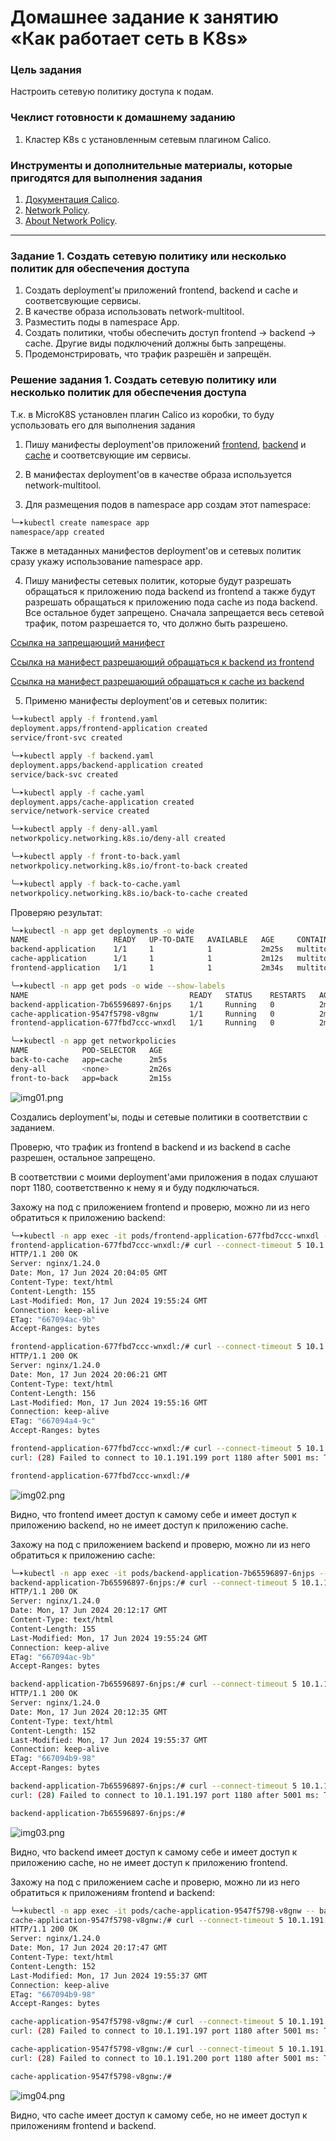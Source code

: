 # Домашнее задание к занятию «Как работает сеть в K8s»

### Цель задания

Настроить сетевую политику доступа к подам.

### Чеклист готовности к домашнему заданию

1. Кластер K8s с установленным сетевым плагином Calico.

### Инструменты и дополнительные материалы, которые пригодятся для выполнения задания

1. [Документация Calico](https://www.tigera.io/project-calico/).
2. [Network Policy](https://kubernetes.io/docs/concepts/services-networking/network-policies/).
3. [About Network Policy](https://docs.projectcalico.org/about/about-network-policy).

-----

### Задание 1. Создать сетевую политику или несколько политик для обеспечения доступа

1. Создать deployment'ы приложений frontend, backend и cache и соответсвующие сервисы.
2. В качестве образа использовать network-multitool.
3. Разместить поды в namespace App.
4. Создать политики, чтобы обеспечить доступ frontend -> backend -> cache. Другие виды подключений должны быть запрещены.
5. Продемонстрировать, что трафик разрешён и запрещён.

### Решение задания 1. Создать сетевую политику или несколько политик для обеспечения доступа

Т.к. в MicroK8S установлен плагин Calico из коробки, то буду успользовать его для выполнения задания

1. Пишу манифесты deployment'ов приложений [frontend](/devops-08-kubernetes/kubernetes-3.3-network-works-K8s/src/frontend.yaml), [backend](/devops-08-kubernetes/kubernetes-3.3-network-works-K8s/src/backend.yaml) и [cache](/devops-08-kubernetes/kubernetes-3.3-network-works-K8s/src/cache.yaml) и соответсвующие им сервисы.

2. В манифестах deployment'ов в качестве образа используется network-multitool.

3. Для размещения подов в namespace app создам этот namespace:

```bash
╰─➤kubectl create namespace app
namespace/app created
```

Также в метаданных манифестов deployment'ов и сетевых политик сразу укажу использование namespace app.

4. Пишу манифесты сетевых политик, которые будут разрешать обращаться к приложению пода backend из frontend а также будут разрешать обращаться к приложению пода cache из пода backend. Все остальное будет запрещено. Сначала запрещается весь сетевой трафик, потом разрешается то, что должно быть разрешено.

[Ссылка на запрещающий манифест](/devops-08-kubernetes/kubernetes-3.3-network-works-K8s/src/deny-all.yaml)

[Ссылка на манифест разрешающий обращаться к backend из frontend](/devops-08-kubernetes/kubernetes-3.3-network-works-K8s/src/front-to-back.yaml)

[Ссылка на манифест разрешающий обращаться к cache из backend](/devops-08-kubernetes/kubernetes-3.3-network-works-K8s/src/back-to-cache.yaml)

5. Применю манифесты deployment'ов и сетевых политик:

```bash
╰─➤kubectl apply -f frontend.yaml
deployment.apps/frontend-application created
service/front-svc created

╰─➤kubectl apply -f backend.yaml
deployment.apps/backend-application created
service/back-svc created

╰─➤kubectl apply -f cache.yaml
deployment.apps/cache-application created
service/network-service created

╰─➤kubectl apply -f deny-all.yaml
networkpolicy.networking.k8s.io/deny-all created

╰─➤kubectl apply -f front-to-back.yaml
networkpolicy.networking.k8s.io/front-to-back created

╰─➤kubectl apply -f back-to-cache.yaml
networkpolicy.networking.k8s.io/back-to-cache created
```

Проверяю результат:

```bash
╰─➤kubectl -n app get deployments -o wide
NAME                   READY   UP-TO-DATE   AVAILABLE   AGE     CONTAINERS   IMAGES                    SELECTOR
backend-application    1/1     1            1           2m25s   multitool    wbitt/network-multitool   app=back
cache-application      1/1     1            1           2m12s   multitool    wbitt/network-multitool   app=cache
frontend-application   1/1     1            1           2m34s   multitool    wbitt/network-multitool   app=front

╰─➤kubectl -n app get pods -o wide --show-labels
NAME                                    READY   STATUS    RESTARTS   AGE     IP             NODE          NOMINATED NODE   READINESS GATES   LABELS
backend-application-7b65596897-6njps    1/1     Running   0          2m35s   10.1.191.200   rockylinux9   <none>           <none>            app=back,pod-template-hash=7b65596897
cache-application-9547f5798-v8gnw       1/1     Running   0          2m22s   10.1.191.199   rockylinux9   <none>           <none>            app=cache,pod-template-hash=9547f5798
frontend-application-677fbd7ccc-wnxdl   1/1     Running   0          2m44s   10.1.191.197   rockylinux9   <none>           <none>            app=front,pod-template-hash=677fbd7ccc

╰─➤kubectl -n app get networkpolicies
NAME            POD-SELECTOR   AGE
back-to-cache   app=cache      2m5s
deny-all        <none>         2m26s
front-to-back   app=back       2m15s
```

![img01.png](/devops-08-kubernetes/kubernetes-3.3-network-works-K8s/img/img01.png)

Создались deployment'ы, поды и сетевые политики в соответствии с заданием.

Проверю, что трафик из frontend в backend и из backend в cache разрешен, остальное запрещено.

В соответствии с моими deployment'ами приложения в подах слушают порт 1180, соответственно к нему я и буду подключаться.

Захожу на под с приложением frontend и проверю, можно ли из него обратиться к приложению backend:

```bash
╰─➤kubectl -n app exec -it pods/frontend-application-677fbd7ccc-wnxdl -- bash
frontend-application-677fbd7ccc-wnxdl:/# curl --connect-timeout 5 10.1.191.200:1180 -I
HTTP/1.1 200 OK
Server: nginx/1.24.0
Date: Mon, 17 Jun 2024 20:04:05 GMT
Content-Type: text/html
Content-Length: 155
Last-Modified: Mon, 17 Jun 2024 19:55:24 GMT
Connection: keep-alive
ETag: "667094ac-9b"
Accept-Ranges: bytes

frontend-application-677fbd7ccc-wnxdl:/# curl --connect-timeout 5 10.1.191.197:1180 -I
HTTP/1.1 200 OK
Server: nginx/1.24.0
Date: Mon, 17 Jun 2024 20:06:21 GMT
Content-Type: text/html
Content-Length: 156
Last-Modified: Mon, 17 Jun 2024 19:55:16 GMT
Connection: keep-alive
ETag: "667094a4-9c"
Accept-Ranges: bytes

frontend-application-677fbd7ccc-wnxdl:/# curl --connect-timeout 5 10.1.191.199:1180 -I
curl: (28) Failed to connect to 10.1.191.199 port 1180 after 5001 ms: Timeout was reached

frontend-application-677fbd7ccc-wnxdl:/# 
```

![img02.png](/devops-08-kubernetes/kubernetes-3.3-network-works-K8s/img/img02.png)

Видно, что frontend имеет доступ к самому себе и имеет доступ к приложению backend, но не имеет доступ к приложению cache.

Захожу на под с приложением backend и проверю, можно ли из него обратиться к приложению cache:

```bash
╰─➤kubectl -n app exec -it pods/backend-application-7b65596897-6njps -- bash
backend-application-7b65596897-6njps:/# curl --connect-timeout 5 10.1.191.200:1180 -I
HTTP/1.1 200 OK
Server: nginx/1.24.0
Date: Mon, 17 Jun 2024 20:12:17 GMT
Content-Type: text/html
Content-Length: 155
Last-Modified: Mon, 17 Jun 2024 19:55:24 GMT
Connection: keep-alive
ETag: "667094ac-9b"
Accept-Ranges: bytes

backend-application-7b65596897-6njps:/# curl --connect-timeout 5 10.1.191.199:1180 -I
HTTP/1.1 200 OK
Server: nginx/1.24.0
Date: Mon, 17 Jun 2024 20:12:35 GMT
Content-Type: text/html
Content-Length: 152
Last-Modified: Mon, 17 Jun 2024 19:55:37 GMT
Connection: keep-alive
ETag: "667094b9-98"
Accept-Ranges: bytes

backend-application-7b65596897-6njps:/# curl --connect-timeout 5 10.1.191.197:1180 -I
curl: (28) Failed to connect to 10.1.191.197 port 1180 after 5001 ms: Timeout was reached

backend-application-7b65596897-6njps:/# 
```

![img03.png](/devops-08-kubernetes/kubernetes-3.3-network-works-K8s/img/img03.png)

Видно, что backend имеет доступ к самому себе и имеет доступ к приложению cache, но не имеет доступ к приложению frontend.

Захожу на под с приложением cache и проверю, можно ли из него обратиться к приложениям frontend и backend:

```bash
╰─➤kubectl -n app exec -it pods/cache-application-9547f5798-v8gnw -- bash
cache-application-9547f5798-v8gnw:/# curl --connect-timeout 5 10.1.191.199:1180 -I
HTTP/1.1 200 OK
Server: nginx/1.24.0
Date: Mon, 17 Jun 2024 20:17:47 GMT
Content-Type: text/html
Content-Length: 152
Last-Modified: Mon, 17 Jun 2024 19:55:37 GMT
Connection: keep-alive
ETag: "667094b9-98"
Accept-Ranges: bytes

cache-application-9547f5798-v8gnw:/# curl --connect-timeout 5 10.1.191.197:1180 -I
curl: (28) Failed to connect to 10.1.191.197 port 1180 after 5001 ms: Timeout was reached

cache-application-9547f5798-v8gnw:/# curl --connect-timeout 5 10.1.191.200:1180 -I
curl: (28) Failed to connect to 10.1.191.200 port 1180 after 5001 ms: Timeout was reached

cache-application-9547f5798-v8gnw:/#
```

![img04.png](/devops-08-kubernetes/kubernetes-3.3-network-works-K8s/img/img04.png)

Видно, что cache имеет доступ к самому себе, но не имеет доступ к приложениям frontend и backend.
